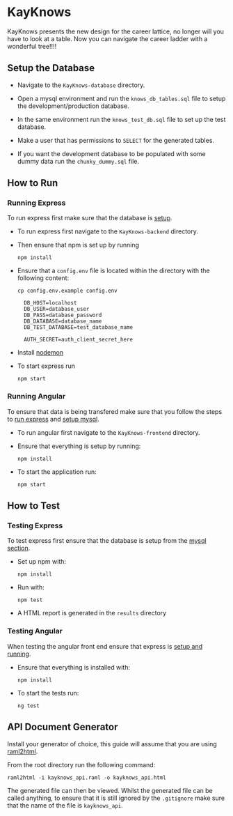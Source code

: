 # KayKnows

KayKnows presents the new design for the career lattice, no longer will you have to look at a table. Now you can navigate the career ladder with a wonderful tree!!!!

## Setup the Database

+ Navigate to the `KayKnows-database` directory.

+ Open a mysql environment and run the `knows_db_tables.sql` file to setup the development/production database.

+ In the same environment run the `knows_test_db.sql` file to set up the test database.

+ Make a user that has permissions to `SELECT` for the generated tables.

+ If you want the development database to be populated with some dummy data run the `chunky_dummy.sql` file.

## How to Run

### Running Express

To run express first make sure that the database is [setup](#setup-the-database).

+ To run express first navigate to the `KayKnows-backend` directory.

+ Then ensure that npm is set up by running

  ```shell
  npm install
  ```

+ Ensure that a `config.env` file is located within the directory with the following content:

  ```shell
  cp config.env.example config.env
  ```

  ```properties
    DB_HOST=localhost
    DB_USER=database_user
    DB_PASS=database_password
    DB_DATABASE=database_name
    DB_TEST_DATABASE=test_database_name

    AUTH_SECRET=auth_client_secret_here
  ```

+ Install [nodemon](https://github.com/remy/nodemon)

+ To start express run

  ```shell
  npm start
  ```

### Running Angular

To ensure that data is being transfered make sure that you follow the steps to [run express](#running-express) and [setup mysql](#setup-the-database).

+ To run angular first navigate to the `KayKnows-frontend` directory.

+ Ensure that everything is setup by running:
  
  ```shell
  npm install
  ```

+ To start the application run:
  
  ```shell
  npm start
  ```

## How to Test

### Testing Express

To test express first ensure that the database is setup from the [mysql section](#setup-the-database).

+ Set up npm with:

  ```shell
  npm install
  ```

+ Run with:

  ```shell
  npm test
  ```

+ A HTML report is generated in the `results` directory

### Testing Angular

When testing the angular front end ensure that express is [setup and running](#running-express).

+ Ensure that everything is installed with:
  
  ```shell
  npm install
  ```

+ To start the tests run:

  ```shell
  ng test
  ```

## API Document Generator

Install your generator of choice, this guide will assume that you are using [raml2html](https://github.com/raml2html/raml2html).

From the root directory run the following command:

```shell
raml2html -i kayknows_api.raml -o kayknows_api.html
```

The generated file can then be viewed. Whilst the generated file can be called anything, to ensure that it is still ignored by the `.gitignore` make sure that the name of the file is `kayknows_api`.
